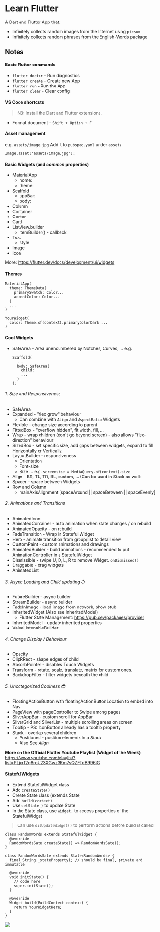 # Learn Flutter

A Dart and Flutter App that:

- Infinitely collects random images from the Internet using `picsum`
- Infinitely collects random phrases from the English-Words package

## Notes
#### Basic Flutter commands
- `flutter doctor` - Run diagnostics
- `flutter create` - Create new App
- `flutter run` - Run the App
- `flutter clear` - Clear config

#### VS Code shortcuts
> NB: Install the Dart and Flutter extensions.
- Format document - `Shift + Option + F`

#### Asset management
e.g. `assets/image.jpg`
Add it to `pubspec.yaml` under `assets`
```
Image.asset('assets/image.jpg');
```

#### Basic Widgets (and *common* properties)
- MaterialApp
  - home:
  - theme:
- Scaffold
  - appBar:
  - body:
- Column
- Container
- Center
- Card
- ListView.builder
  - itemBuilder() - callback
- Text
  - style
- Image
- Icon

More: https://flutter.dev/docs/development/ui/widgets

#### Themes
```
MaterialApp(
  theme: ThemeData(
    primarySwatch: Color...
    accentColor: Color...
  )
  ...
)
```
```
YourWidget(
  color: Theme.of(context).primaryColorDark ...
)
```

#### Cool Widgets
- SafeArea - Area unencumbered by Notches, Curves, ... e.g.
  ```
  Scaffold(
    ...
    body: SafeArea(
      child: 
      ...
    ),
  );
  ```
###### 1. Size and Responsiveness
- SafeArea
- Expanded - "flex grow" behaviour
  - Can combine with `Align` and `AspectRatio` Widgets
- Flexible - change size according to parent
- FittedBox - "overflow hidden", fit width, fill, ... 
- Wrap - wrap children (don't go beyond screen) - also allows "flex-direction" behaviour 
- SizedBox - set specific size, add gaps between widgets, expand to fill Horizontally or Vertically.
- LayoutBuilder - responsiveness
  - Orientation
  - Font-size
  - Size ... e.g.
  ```screensize = MediaQuery.of(context).size```
- Align - BR, TL, TR, BL, custom, ... (Can be used in Stack as well)
- Spacer - space between Widgets
- Row and Column
  - mainAxisAlignment [spaceAround || spaceBetween || spaceEvenly]   

###### 2. Animations and Transitions
- AnimatedIcon
- AnimatedContainer - auto animation when state changes / on rebuild
- AnimatedOpacity - on rebuild
- FadeTransition - Wrap in Stateful Widget
- Hero - animate transition from group/list to detail view
- CustomPaint - custom animations and drawings
- AnimatedBuilder - build animations - recommended to put AnimationController in a StatefulWidget
- Dismissible - swipe U, D, L, R to remove Widget. `onDismissed()`
- Draggable - drag widgets
- AnimatedList

###### 3. Async Loading and Child updating ↺
- FutureBuilder - async builder
- StreamBuilder - async builder
- FadeInImage - load image from network, show stub
- InheritedWidget (Also see InheritedModel)
  - Flutter State Management: https://pub.dev/packages/provider 
- InheritedModel - update inherited properties
- ValueListenableBuilder 

###### 4. Change Display / Behaviour
- Opacity
- ClipRRect - shape edges of child
- AbsorbPointer - disables Touch Widgets
- Transform - rotate, scale, translate, matrix for custom ones.
- BackdropFilter - filter widgets beneath the child

###### 5. Uncategorized Coolness 😎
- FloatingActionButton with floatingActionButtonLocation to embed into Nav
- PageView with pageController to Swipe among pages
- SliverAppBar - custom scroll for AppBar
- SliverGrid and SliverList - multiple scrolling areas on screen
- Tooltip - PS: IconButton already has a tooltip property
- Stack - overlap several children
  - Positioned - position elements in a Stack
  - Also See *Align*


**More on the Official Flutter Youtube Playlist (Widget of the Week):**
https://www.youtube.com/playlist?list=PLjxrf2q8roU23XGwz3Km7sQZFTdB996iG

#### StatefulWidgets
- Extend StatefulWidget class
- Add `createState()`
- Create State class (extends State)
- Add `build(context)`
- Use `setState()` to update State
- In the State class, use `widget.` to access properties of the StatefulWidget

> Can use `didUpdateWidget()` to perform actions before build is called

```
class RandomWords extends StatefulWidget {
  @override
  RandomWordsSate createState() => RandomWordsSate();
}

class RandomWordsSate extends State<RandomWords> {
  final String _stateProperty1; // should be final, private and immutable

  @override
  void initState() {
    // code here
    super.initState();
  }

  @override
  Widget build(BuildContext context) {
    return YourWidgetHere;
  }
}
```

<img src="https://iviidev.info/downloads/first-app.png" />
